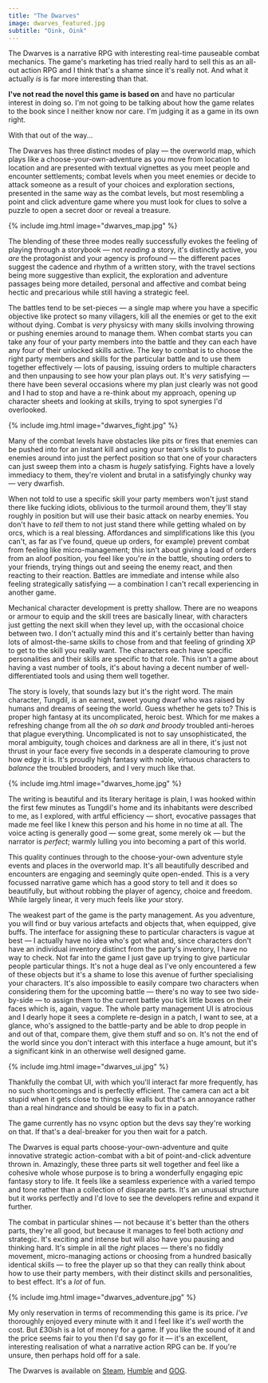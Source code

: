 ```yaml
---
title: "The Dwarves"
image: dwarves_featured.jpg
subtitle: "Oink, Oink"
---
```


The Dwarves is a narrative RPG with interesting real-time pauseable combat mechanics. The game's marketing has tried really hard to sell this as an all-out action RPG and I think that's a shame since it's really not. And what it actually *is* is far more interesting than that.

<!--more-->

**I've not read the novel this game is based on** and have no particular interest in doing so. I'm not going to be talking about how the game relates to the book since I neither know nor care. I'm judging it as a game in its own right.

With that out of the way...


The Dwarves has three distinct modes of play — the overworld map, which plays like a choose-your-own-adventure as you move from location to location and are presented with textual vignettes as you meet people and encounter settlements; combat levels when you meet enemies or decide to attack someone as a result of your choices and exploration sections, presented in the same way as the combat levels, but most resembling a point and click adventure game where you must look for clues to solve a puzzle to open a secret door or reveal a treasure.

{% include img.html image="dwarves_map.jpg" %}

The blending of these three modes really successfully evokes the feeling of playing through a storybook — not *reading* a story, it's distinctly active, you *are* the protagonist and your agency is profound — the different paces suggest the cadence and rhythm of a written story, with the travel sections being more suggestive than explicit, the exploration and adventure passages being more detailed, personal and affective and combat being hectic and precarious while still having a strategic feel.

The battles tend to be set-pieces — a single map where you have a specific objective like protect so many villagers, kill all the enemies or get to the exit without dying. Combat is *very* physicsy with many skills involving throwing or pushing enemies around to manage them. When combat starts you can take any four of your party members into the battle and they can each have any four of their unlocked skills active. The key to combat is to choose the right party members and skills for the particular battle and to use them together effectively — lots of pausing, issuing orders to multiple characters and then unpausing to see how your plan plays out. It's *very* satisfying — there have been several occasions where my plan just clearly was not good and I had to stop and have a re-think about my approach, opening up character sheets and looking at skills, trying to spot synergies I'd overlooked.

{% include img.html image="dwarves_fight.jpg" %}

Many of the combat levels have obstacles like pits or fires that enemies can be pushed into for an instant kill and using your team's skills to push enemies around into just the perfect position so that one of your characters can just sweep them into a chasm is *hugely* satisfying. Fights have a lovely immediacy to them, they're violent and brutal in a satisfyingly chunky way — very dwarfish.

When not told to use a specific skill your party members won't just stand there like fucking idiots, oblivious to the turmoil around them, they'll stay roughly in position but will use their basic attack on nearby enemies. You don't have to *tell* them to not just stand there while getting whaled on by orcs, which is a real blessing. Affordances and simplifications like this (you can't, as far as I've found, queue up orders, for example) prevent combat from feeling like micro-management; this isn't about giving a load of orders from an aloof position, you feel like you're *in* the battle, shouting orders to your friends, trying things out and seeing the enemy react, and then reacting to their reaction. Battles are immediate and intense while also feeling strategically satisfying — a combination I can't recall experiencing in another game.

Mechanical character development is pretty shallow. There are no weapons or armour to equip and the skill trees are basically linear, with characters just getting the next skill when they level up, with the occasional choice between two. I don't actually mind this and it's certainly better than having lots of almost-the-same skills to chose from and that feeling of grinding XP to get to the skill you really want. The characters each have specific personalities and their skills are specific to that role. This isn't a game about having a vast number of tools, it's about having a decent number of well-differentiated tools and using them well together. 

The story is lovely, that sounds lazy but it's the right word. The main character, Tungdil, is an earnest, sweet young dwarf who was raised by humans and dreams of seeing the world. Guess whether he gets to? This is proper high fantasy at its uncomplicated, heroic best. Which for me makes a refreshing change from all the *oh so dark and broody* troubled anti-heroes that plague everything. Uncomplicated is not to say unsophisticated, the moral ambiguity, tough choices and darkness are all in there, it's just not thrust in your face every five seconds in a desperate clamouring to prove how edgy it is. It's proudly high fantasy with noble, virtuous characters to *balance* the troubled brooders, and I very much like that.

{% include img.html image="dwarves_home.jpg" %}

The writing is beautiful and its literary heritage is plain, I was hooked within the first few minutes as Tungdil's home and its inhabitants were described to me, as I explored, with artful efficiency — short, evocative passages that made me feel like I knew this person and his home in no time at all. The voice acting is generally good — some great, some merely ok — but the narrator is *perfect*; warmly lulling you into becoming a part of this world.

This quality continues through to the choose-your-own adventure style events and places in the overworld map. It's all beautifully described and encounters are engaging and seemingly quite open-ended. This is a very focussed narrative game which has a good story to tell and it does so beautifully, but without robbing the player of agency, choice and freedom. While largely linear, it very much feels like *your* story.

The weakest part of the game is the party management. As you adventure, you will find or buy various artefacts and objects that, when equipped, give buffs. The interface for assigning these to particular characters is vague at best — I actually have no idea who's got what and, since characters don't have an individual inventory distinct from the party's inventory, I have no way to check. Not far into the game I just gave up trying to give particular people particular things. It's not a huge deal as I've only encountered a few of these objects but it's a shame to lose this avenue of further specialising your characters. It's also impossible to easily compare two characters when considering them for the upcoming battle — there's no way to see two side-by-side — to assign them to the current battle you tick little boxes on their faces which is, again, vague. The whole party management UI is atrocious and I dearly hope it sees a complete re-design in a patch, I want to see, at a glance, who's assigned to the battle-party and be able to drop people in and out of that, compare them, give them stuff and so on. It's not the end of the world since you don't interact with this interface a huge amount, but it's a significant kink in an otherwise well designed game.

{% include img.html image="dwarves_ui.jpg" %}

Thankfully the combat UI, with which you'll interact far more frequently, has no such shortcomings and is perfectly efficient. The camera can act a bit stupid when it gets close to things like walls but that's an annoyance rather than a real hindrance and should be easy to fix in a patch.

The game currently has no vsync option but the devs say they're working on that. If that's a deal-breaker for you then wait for a patch.

The Dwarves is equal parts choose-your-own-adventure and quite innovative strategic action-combat with a bit of point-and-click adventure thrown in. Amazingly, these three parts sit well together and feel like a cohesive whole whose purpose is to bring a wonderfully engaging epic fantasy story to life. It feels like a seamless experience with a varied tempo and tone rather than a collection of disparate parts. It's an unusual structure but it works perfectly and I'd love to see the developers refine and expand it further.

The combat in particular shines — not because it's better than the others parts, they're all good, but because it manages to feel both actiony *and* strategic. It's exciting and intense but will also have you pausing and thinking hard. It's simple in all the *right* places — there's no fiddly movement, micro-managing actions or choosing from a hundred basically identical skills — to free the player up so that they can really think about how to use their party members, with their distinct skills and personalities, to best effect. It's a *lot* of fun.

{% include img.html image="dwarves_adventure.jpg" %}

My only reservation in terms of recommending this game is its price. *I've* thoroughly enjoyed every minute with it and I feel like it's *well* worth the cost. But £30ish is a lot of money for a game. If you like the sound of it and the price seems fair to you then I'd say go for it — it's an excellent, interesting realisation of what a narrative action RPG can be. If you're unsure, then perhaps hold off for a sale.

The Dwarves is available on [Steam](http://store.steampowered.com/app/403970/), [Humble](https://www.humblebundle.com/store/the-dwarves) and [GOG](https://www.gog.com/game/dwarves_the).



